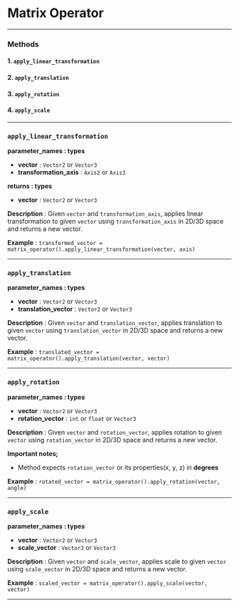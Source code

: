 
# Matrix Operator

---

### Methods

#### 1. `apply_linear_transformation`
#### 2. `apply_translation`
#### 3. `apply_rotation`
#### 4. `apply_scale`

---

### `apply_linear_transformation`

**parameter_names : types**
- **vector** : `Vector2` or `Vector3`
- **transformation_axis** : `Axis2` or `Axis3`

**returns : types**
- **vector** : `Vector2` or `Vector3`

**Description** : Given `vector` and `transformation_axis`, applies linear transformation to given `vector`
using `transformation_axis` in 2D/3D space and returns a new vector.

**Example** : `transformed_vector = matrix_operator().apply_linear_transformation(vector, axis)`

---

### `apply_translation`

**parameter_names : types**
- **vector** : `Vector2` or `Vector3`
- **translation_vector** : `Vector2` or `Vector3`

**Description** : Given `vector` and `translation_vector`, applies translation to given `vector` using
`translation_vector` in 2D/3D space and returns a new vector.

**Example** : `translated_vector = matrix_operator().apply_translation(vector, vector)`

---

### `apply_rotation`

**parameter_names : types**
- **vector** : `Vector2` or `Vector3`
- **rotation_vector** : `int` or `float` or `Vector3`

**Description** : Given `vector` and `rotation_vector`, applies rotation to given `vector` using `rotation_vector`
in 2D/3D space and returns a new vector.

**Important notes;**
- Method expects `rotation_vector` or its properties(x, y, z) in **degrees**

**Example** : `rotated_vector = matrix_operator().apply_rotation(vector, angle)`

---

### `apply_scale`

**parameter_names : types**
- **vector** : `Vector2` or `Vector3`
- **scale_vector** : `Vector2` or `Vector3`

**Description** : Given `vector` and `scale_vector`, applies scale to given `vector` using `scale_vector`
in 2D/3D space and returns a new vector.

**Example** : `scaled_vector = matrix_operator().apply_scale(vector, vector)`

---

